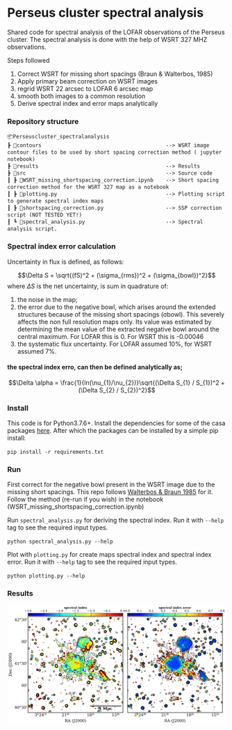 # Perseus cluster spectral analysis
Shared code for spectral analysis of the LOFAR observations of the Perseus cluster. The spectral analysis is done with the help of WSRT 327 MHZ observations.

Steps followed
1. Correct WSRT for missing short spacings (Braun & Walterbos, 1985)
2. Apply primary beam correction on WSRT images
3. regrid WSRT 22 arcsec to LOFAR 6 arcsec map
4. smooth both images to a common resolution
5. Derive spectral index and error maps analytically

### Repository structure
    📦Perseuscluster_spectralanalysis
    ┣ 📂contours                                        --> WSRT image contour files to be used by short spacing correction method ( jupyter notebook)
    ┣ 📂results                                         --> Results
    ┣ 📂src                                             --> Source code
    ┃ ┣ 📜WSRT_missing_shortspacing_correction.ipynb    --> Short spacing correction method for the WSRT 327 map as a notebook
    ┃ ┣ 📜plotting.py                                   --> Plotting script to generate spectral index maps
    ┃ ┣ 📜shortspacing_correction.py                    --> SSP correction script (NOT TESTED YET!)
    ┃ ┗ 📜spectral_analysis.py                          --> Spectral analysis script.


### Spectral index error calculation
Uncertainty in flux is defined, as follows:

$$\Delta S = \sqrt{(fS)^2 + (\sigma_{rms})^2 + (\sigma_{bowl})^2}$$
where $\Delta S$ is the net uncertainty, is sum in quadrature of:

1. the noise in the map;
2. the error due to the negative bowl, which arises around the extended structures because of the missing short spacings (σbowl). This severely affects the non full resolution maps only. Its value was estimated by determining the mean value of the extracted negative bowl around the central maximum. For LOFAR this is 0. For WSRT this is -0.00046
4. the systematic flux uncertainty. For LOFAR assumed 10%, for WSRT assumed 7%.

#### the spectral index erro, can then be defined analytically as;

$$\Delta \alpha = \frac{1}{ln(\nu_{1}/\nu_{2})}\sqrt{(\Delta S_{1} / S_{1})^2 + (\Delta S_{2} / S_{2})^2}$$

### Install
This code is for Python3.7.6+. Install the dependencies for some of the casa packages [here](https://casadocs.readthedocs.io/en/latest/notebooks/introduction.html#Prerequisite-OS-Libraries). After which the packages can be installed by a simple pip install:

``pip install -r requirements.txt``


### Run 
 First correct for the negative bowl present in the WSRT image due to the missing short spacings. This repo follows [Walterbos & Braun 1985](https://adsabs.harvard.edu/full/1985A%26A...143..307B) for it. Follow the method (re-run if you wish) in the notebook (WSRT_missing_shortspacing_correction.ipynb)

 Run ``spectral_analysis.py`` for deriving the spectral index. Run it with ``--help`` tag to see the required input types. 

 ``python spectral_analysis.py --help``

Plot with ``plotting.py`` for create maps spectral index and spectral index error. Run it with ``--help`` tag to see the required input types. 

 ``python plotting.py --help``


 ### Results

 ![Maps](results/pngs/spectral_index_roo2sigma.png)